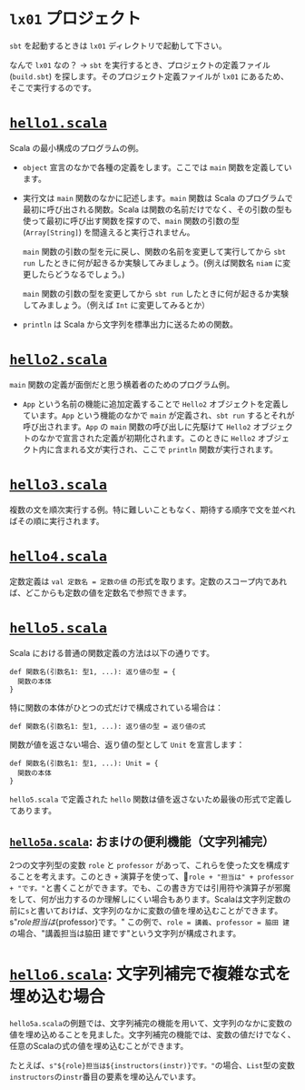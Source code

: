 # `lx01` プロジェクト

`sbt` を起動するときは `lx01` ディレクトリで起動して下さい。

なんで `lx01` なの？ → `sbt` を実行するとき、プロジェクトの定義ファイル (`build.sbt`) を探します。そのプロジェクト定義ファイルが `lx01` にあるため、そこで実行するのです。

# [`hello1.scala`](src/hello1.scala)

Scala の最小構成のプログラムの例。

- `object` 宣言のなかで各種の定義をします。ここでは `main` 関数を定義しています。

- 実行文は `main` 関数のなかに記述します。`main` 関数は Scala のプログラムで最初に呼び出される関数。Scala は関数の名前だけでなく、その引数の型も使って最初に呼び出す関数を探すので、`main` 関数の引数の型 (`Array[String]`) を間違えると実行されません。

    `main` 関数の引数の型を元に戻し、関数の名前を変更して実行してから `sbt run` したときに何が起きるか実験してみましょう。(例えば関数名 `niam` に変更したらどうなるでしょう。)

    `main` 関数の引数の型を変更してから `sbt run` したときに何が起きるか実験してみましょう。（例えば `Int` に変更してみるとか）

- `println` は Scala から文字列を標準出力に送るための関数。


# [`hello2.scala`](src/hello2.scala)

`main` 関数の定義が面倒だと思う横着者のためのプログラム例。

- `App` という名前の機能に追加定義することで `Hello2` オブジェクトを定義しています。`App` という機能のなかで `main` が定義され、`sbt run` するとそれが呼び出されます。`App` の `main` 関数の呼び出しに先駆けて `Hello2` オブジェクトのなかで宣言された定義が初期化されます。このときに `Hello2` オブジェクト内に含まれる文が実行され、ここで `println` 関数が実行されます。


# [`hello3.scala`](src/hello3.scala)

複数の文を順次実行する例。特に難しいこともなく、期待する順序で文を並べればその順に実行されます。


# [`hello4.scala`](src/hello4.scala)

定数定義は `val 定数名 = 定数の値` の形式を取ります。定数のスコープ内であれば、どこからも定数の値を定数名で参照できます。


# [`hello5.scala`](src/hello5.scala)

Scala における普通の関数定義の方法は以下の通りです。

```
def 関数名(引数名1: 型1, ...): 返り値の型 = {
  関数の本体
}
```

特に関数の本体がひとつの式だけで構成されている場合は：

```
def 関数名(引数名1: 型1, ...): 返り値の型 = 返り値の式
```

関数が値を返さない場合、返り値の型として `Unit` を宣言します：

```
def 関数名(引数名1: 型1, ...): Unit = {
  関数の本体
}
```

`hello5.scala` で定義された `hello` 関数は値を返さないため最後の形式で定義してあります。

## [`hello5a.scala`](src/hello5a.scala): おまけの便利機能（文字列補完）

2つの文字列型の変数 `role` と `professor` があって、これらを使った文を構成することを考えます。このとき `+` 演算子を使って、`role + "担当は" + professor + "です。"`と書くことができます。でも、この書き方では引用符や演算子が邪魔をして、何が出力するのか理解しにくい場合もあります。Scalaは文字列定数の前に`s`と書いておけば、文字列のなかに変数の値を埋め込むことができます。
    s"${role}担当は${professor}です。"
この例で、`role = 講義`、`professor = 脇田 建`の場合、"講義担当は脇田 建です"という文字列が構成されます。

# [`hello6.scala`](src/hello6.scala): 文字列補完で複雑な式を埋め込む場合

`hello5a.scala`の例題では、文字列補完の機能を用いて、文字列のなかに変数の値を埋め込めることを見ました。文字列補完の機能では、変数の値だけでなく、任意のScalaの式の値を埋め込むことができます。

たとえば、`s"${role}担当は${instructors(instr)}です。"`の場合、`List`型の変数`instructors`の`instr`番目の要素を埋め込んでいます。